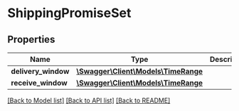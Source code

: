 # ShippingPromiseSet

## Properties
Name | Type | Description | Notes
------------ | ------------- | ------------- | -------------
**delivery_window** | [**\Swagger\Client\Models\TimeRange**](TimeRange.md) |  | [optional] 
**receive_window** | [**\Swagger\Client\Models\TimeRange**](TimeRange.md) |  | [optional] 

[[Back to Model list]](../../README.md#documentation-for-models) [[Back to API list]](../../README.md#documentation-for-api-endpoints) [[Back to README]](../../README.md)

